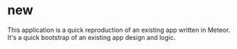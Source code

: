 # new

This application is a quick reproduction of an existing app written in Meteor. 
It's a quick bootstrap of an existing app design and logic.
